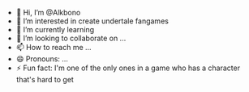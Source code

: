 - 👋 Hi, I’m @Alkbono
- 👀 I’m interested in create undertale fangames 
- 🌱 I’m currently learning 
- 💞️ I’m looking to collaborate on ...
- 📫 How to reach me ...
- 😄 Pronouns: ...
- ⚡ Fun fact: I'm one of the only ones in a game who has a character that's hard to get 

<!---
Alkbono/Alkbono is a ✨ special ✨ repository because its `README.md` (this file) appears on your GitHub profile.
You can click the Preview link to take a look at your changes.
--->

